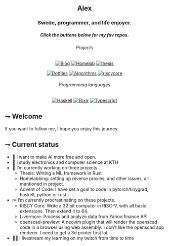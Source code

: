 <div align="center">

## Alex
### Swede, programmer, and life enjoyer.
##### Click the buttons below for my fav repos.
###### Projects
[![Blog](https://img.shields.io/badge/Blog-000000.svg?style=for-the-badge&logoColor=white&logo=rust)][Blog]
[![Homelab](https://img.shields.io/badge/homelab-41BDF5.svg?style=for-the-badge&logoColor=white&logo=homeassistant)][Homelab]
[![thesis](https://img.shields.io/badge/Thesis-f74c00.svg?style=for-the-badge&logoColor=white&logo=rust)][Thesis] 
 
[![Dotfiles](https://img.shields.io/badge/dotfiles-f05032.svg?style=for-the-badge&logoColor=white&logo=git)][Dotfiles]
[![Algorithms](https://img.shields.io/badge/Advent_of_code-0f0f23.svg?style=for-the-badge&logoColor=yellow&logo=adventofcode)][Algorithms]
[![riscycore](https://img.shields.io/badge/riscy_core-283272.svg?style=for-the-badge&logoColor=white&logo=Risc-V)][riscycore]

[Blog]:https://21st-centuryman.github.io 
[Homelab]: https://github.com/21st-centuryman/Homelab
[Thesis]: https://github.com/teeny-kth/teenygrad

[Dotfiles]: https://github.com/21st-centuryman/dotfiles
[Algorithms]: https://github.com/21st-centuryman/advent_of_code
[riscycore]: https://github.com/21st-centuryman/riscy_core

###### Programming languages
[![Haskell](https://img.shields.io/badge/haskell-5D4F85.svg?style=for-the-badge&logoColor=white&logo=haskell)][Haskell] 
[![Elixir](https://img.shields.io/badge/elixir-4B275F.svg?style=for-the-badge&logoColor=white&logo=elixir)][Elixir] 
[![Typescript](https://img.shields.io/badge/typescript-3178C6.svg?style=for-the-badge&logoColor=white&logo=typescript)][Typescript]


[Haskell]: https://github.com/21st-centuryman/advent_of_code/tree/main/haskell
[Elixir]: https://github.com/21st-centuryman/ID1019
[Typescript]: https://github.com/21st-centuryman/II1302
</div>

## ⇁  Welcome
If you want to follow me, I hope you enjoy this journey.

## ⇁  Current status
- 🔭 I want to make AI more free and open.
- 📖 I study electronics and computer science at KTH 
- 🌱 I’m currently working on three projects.
  - Thesis: Writing a ML framework in Rust
  - Homelabbing: setting up reverse proxies, and other issues, all mentioned in project.
  - Advent of Code: I have set a goal to code in pytorch/tinygrad, haskell, python or rust.
- 💤 I’m currently procrastinating on these projects.
    - RISCY Core: Write a 32 bit computer in RISC-V, with all basic extensions. Then extend it to 64.
    - Livermore: Process and analyze data from Yahoo finance API
    - openscad-preview: A neovim plugin that will render the openscad code in a browser using web assembly. I don't like the openscad app renderer. I need to get a 3d printer first lol.
- 👨‍💻 I livestream my learning on my twitch from time to time
